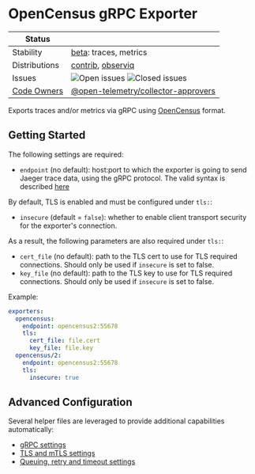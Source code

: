 # OpenCensus gRPC Exporter

<!-- status autogenerated section -->
| Status        |           |
| ------------- |-----------|
| Stability     | [beta]: traces, metrics   |
| Distributions | [contrib], [observiq] |
| Issues        | ![Open issues](https://img.shields.io/github/issues-search/open-telemetry/opentelemetry-collector-contrib?query=is%3Aissue%20is%3Aopen%20label%3Aexporter%2Fopencensus%20&label=open&color=orange&logo=opentelemetry) ![Closed issues](https://img.shields.io/github/issues-search/open-telemetry/opentelemetry-collector-contrib?query=is%3Aissue%20is%3Aclosed%20label%3Aexporter%2Fopencensus%20&label=closed&color=blue&logo=opentelemetry) |
| [Code Owners](https://github.com/open-telemetry/opentelemetry-collector-contrib/blob/main/CONTRIBUTING.md#becoming-a-code-owner)    | [@open-telemetry/collector-approvers](https://github.com/orgs/open-telemetry/teams/collector-approvers) |

[beta]: https://github.com/open-telemetry/opentelemetry-collector#beta
[contrib]: https://github.com/open-telemetry/opentelemetry-collector-releases/tree/main/distributions/otelcol-contrib
[observiq]: https://github.com/observIQ/observiq-otel-collector
<!-- end autogenerated section -->

Exports traces and/or metrics via gRPC using
[OpenCensus](https://opencensus.io/) format.

## Getting Started

The following settings are required:

- `endpoint` (no default): host:port to which the exporter is going to send Jaeger trace data,
using the gRPC protocol. The valid syntax is described
[here](https://github.com/grpc/grpc/blob/master/doc/naming.md)

By default, TLS is enabled and must be configured under `tls:`:

- `insecure` (default = `false`): whether to enable client transport security for
  the exporter's connection.

As a result, the following parameters are also required under `tls:`:

- `cert_file` (no default): path to the TLS cert to use for TLS required connections. Should
  only be used if `insecure` is set to false.
- `key_file` (no default): path to the TLS key to use for TLS required connections. Should
  only be used if `insecure` is set to false.

Example:

```yaml
exporters:
  opencensus:
    endpoint: opencensus2:55678
    tls:
      cert_file: file.cert
      key_file: file.key
  opencensus/2:
    endpoint: opencensus2:55678
    tls:
      insecure: true
```

## Advanced Configuration

Several helper files are leveraged to provide additional capabilities automatically:

- [gRPC settings](https://github.com/open-telemetry/opentelemetry-collector/blob/main/config/configgrpc/README.md)
- [TLS and mTLS settings](https://github.com/open-telemetry/opentelemetry-collector/blob/main/config/configtls/README.md)
- [Queuing, retry and timeout settings](https://github.com/open-telemetry/opentelemetry-collector/blob/main/exporter/exporterhelper/README.md)
